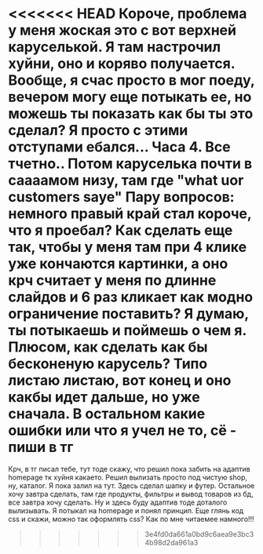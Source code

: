 <<<<<<< HEAD
Короче, проблема у меня жоская это с вот верхней каруселькой. Я там настрочил хуйни, оно и коряво получается. Вообще, я счас просто в мог поеду,
вечером могу еще потыкать ее, но можешь ты показать как бы ты это сделал?
Я просто с этими отступами ебался... Часа 4. Все тчетно..
Потом каруселька почти в саааамом низу, там где "what uor customers saye"
Пару вопросов: немного правый край стал короче, что я проебал? Как сделать еще так, чтобы
у меня там при 4 клике уже кончаются картинки, а оно крч считает у меня по длинне слайдов и 6 раз кликает
как модно ограничение поставить? Я думаю, ты потыкаешь и поймешь о чем я. Плюсом, как сделать как бы бесконеную карусель?
Типо листаю листаю, вот конец и оно какбы идет дальше, но уже сначала. В остальном какие ошибки или что я учел не то, сё - пиши в тг
=======
Крч, в тг писал тебе, тут тоде скажу, что решил пока забить на адаптив homepage тк хуйня какаето.
Решил вылизать просто под чистую shop, ну, каталог. Я пока залил на тут. Здесь сделал шапку и футер.
Остальное хочу завтра сделать, там где продукты, фильтры и вывод товаров из бд, все завтра хочу сделать.
Ну и здесь буду адаптив тоде доталого вылизывать. Я потыкал на homepage и понял принцип.
Еще глянь код css и скажи, можно так оформлять css? Как по мне читаемее намного!!!
>>>>>>> 3e4fd0da661a0bd9c6aea9e3bc34b98d2da961a3
